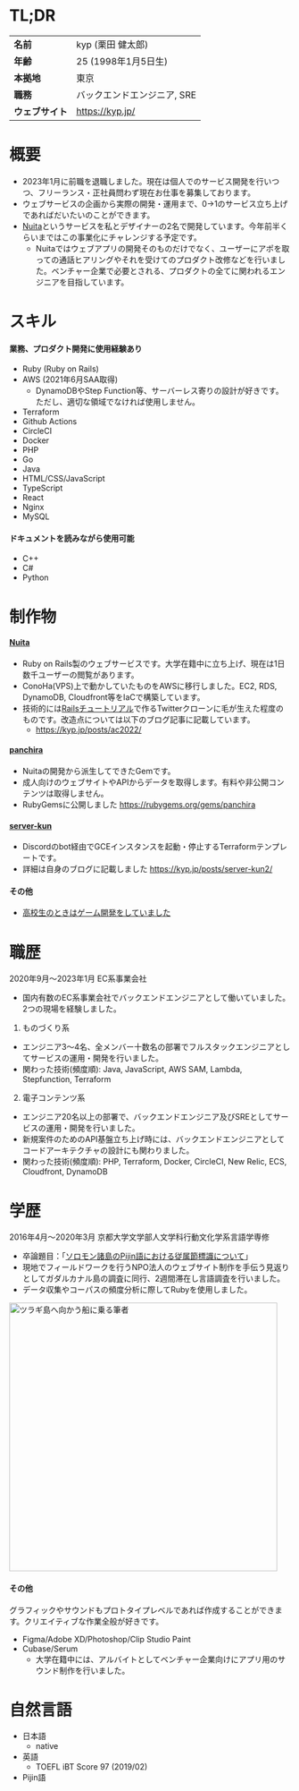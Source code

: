 # TL;DR

|||
|---|---|
|**名前**|kyp (栗田 健太郎)|
|**年齢**|25 (1998年1月5日生)|
|**本拠地**|東京|
|**職務**|バックエンドエンジニア, SRE|
|**ウェブサイト**|https://kyp.jp/|

# 概要
- 2023年1月に前職を退職しました。現在は個人でのサービス開発を行いつつ、フリーランス・正社員問わず現在お仕事を募集しております。
- ウェブサービスの企画から実際の開発・運用まで、0→1のサービス立ち上げであればだいたいのことができます。
- [Nuita](https://nuita.net/)というサービスを私とデザイナーの2名で開発しています。今年前半くらいまではこの事業化にチャレンジする予定です。
  - Nuitaではウェブアプリの開発そのものだけでなく、ユーザーにアポを取っての通話ヒアリングやそれを受けてのプロダクト改修などを行いました。ベンチャー企業で必要とされる、プロダクトの全てに関われるエンジニアを目指しています。

# スキル
#### 業務、プロダクト開発に使用経験あり
- Ruby (Ruby on Rails)
- AWS (2021年6月SAA取得)
  - DynamoDBやStep Function等、サーバーレス寄りの設計が好きです。ただし、適切な領域でなければ使用しません。
- Terraform
- Github Actions
- CircleCI
- Docker
- PHP
- Go
- Java
- HTML/CSS/JavaScript
- TypeScript
- React
- Nginx
- MySQL

#### ドキュメントを読みながら使用可能
- C++
- C#
- Python

# 制作物
#### [Nuita](https://nuita.net/)
- Ruby on Rails製のウェブサービスです。大学在籍中に立ち上げ、現在は1日数千ユーザーの閲覧があります。
- ConoHa(VPS)上で動かしていたものをAWSに移行しました。EC2, RDS, DynamoDB, Cloudfront等をIaCで構築しています。
- 技術的には[Railsチュートリアル](https://railstutorial.jp/)で作るTwitterクローンに毛が生えた程度のものです。改造点については以下のブログ記事に記載しています。
  - https://kyp.jp/posts/ac2022/

#### [panchira](https://github.com/nuita/panchira)
- Nuitaの開発から派生してできたGemです。
- 成人向けのウェブサイトやAPIからデータを取得します。有料や非公開コンテンツは取得しません。
- RubyGemsに公開しました https://rubygems.org/gems/panchira

#### [server-kun](https://github.com/kypkyp/server-kun)
- Discordのbot経由でGCEインスタンスを起動・停止するTerraformテンプレートです。
- 詳細は自身のブログに記載しました https://kyp.jp/posts/server-kun2/

#### その他
- [高校生のときはゲーム開発をしていました](https://kyp.hatenablog.com/entry/2015/12/25/013344)

# 職歴
2020年9月～2023年1月 EC系事業会社
- 国内有数のEC系事業会社でバックエンドエンジニアとして働いていました。2つの現場を経験しました。
1. ものづくり系
  - エンジニア3〜4名、全メンバー十数名の部署でフルスタックエンジニアとしてサービスの運用・開発を行いました。
  - 関わった技術(頻度順): Java, JavaScript, AWS SAM, Lambda, Stepfunction, Terraform
2. 電子コンテンツ系
  - エンジニア20名以上の部署で、バックエンドエンジニア及びSREとしてサービスの運用・開発を行いました。
  - 新規案件のためのAPI基盤立ち上げ時には、バックエンドエンジニアとしてコードアーキテクチャの設計にも関わりました。
  - 関わった技術(頻度順): PHP, Terraform, Docker, CircleCI, New Relic, ECS, Cloudfront, DynamoDB

# 学歴
2016年4月～2020年3月 京都大学文学部人文学科行動文化学系言語学専修
- 卒論題目：「[ソロモン諸島のPijin語における従属節標識について](https://github.com/kypkyp/sotsuron)」
- 現地でフィールドワークを行うNPO法人のウェブサイト制作を手伝う見返りとしてガダルカナル島の調査に同行、2週間滞在し言語調査を行いました。
- データ収集やコーパスの頻度分析に際してRubyを使用しました。

<img alt="ツラギ島へ向かう船に乗る筆者" src="https://kypprivate.s3-ap-northeast-1.amazonaws.com/kyp_on_ship.jpg" width="480px">

#### その他

グラフィックやサウンドもプロトタイプレベルであれば作成することができます。クリエイティブな作業全般が好きです。

- Figma/Adobe XD/Photoshop/Clip Studio Paint
- Cubase/Serum
  - 大学在籍中には、アルバイトとしてベンチャー企業向けにアプリ用のサウンド制作を行いました。

# 自然言語
- 日本語
  - native
- 英語
  - TOEFL iBT Score 97 (2019/02)
- Pijin語
